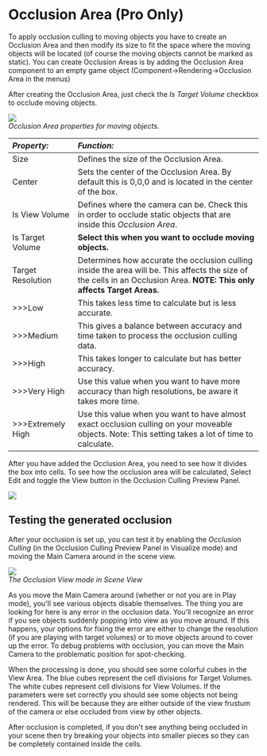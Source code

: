 Occlusion Area (Pro Only)
=========================


To apply occlusion culling to moving objects you have to create an <span class=keyword>Occlusion Area</span> and then modify its size to fit the space where the moving objects will be located (of course the moving objects cannot be marked as static). You can create Occlusion Areas is by adding the <span class=component>Occlusion Area</span> component to an empty game object (<span class=menu>Component->Rendering->Occlusion Area</span> in the menus)

After creating the <span class=keyword>Occlusion Area</span>, just check the _Is Target Volume_ checkbox to occlude moving objects. 

![](http://docwiki.hq.unity3d.com/uploads/Main/OcclusionCullingOcclusionArea.png)  
_Occlusion Area properties for moving objects._


|**_Property:_** |**_Function:_** |
|:---|:---|
|<span class=component>Size</span> |Defines the size of the Occlusion Area.|
|<span class=component>Center</span> |Sets the center of the Occlusion Area. By default this is 0,0,0 and is located in the center of the box.|
|<span class=component>Is View Volume</span> |Defines where the camera can be. Check this in order to occlude static objects that are inside this _Occlusion Area_.|
|<span class=component>Is Target Volume</span> |__Select this when you want to occlude moving objects.__|
|<span class=component>Target Resolution</span> |Determines how accurate the occlusion culling inside the area will be. This affects the size of the cells in an Occlusion Area. __NOTE: This only affects Target Areas.__ |
|>>><span class=component>Low</span> |This takes less time to calculate but is less accurate.|
|>>><span class=component>Medium</span> |This gives a balance between accuracy and time taken to process the occlusion culling data.|
|>>><span class=component>High</span> |This takes longer to calculate but has better accuracy.|
|>>><span class=component>Very High</span> |Use this value when you want to have more accuracy than high resolutions, be aware it takes more time.|
|>>><span class=component>Extremely High</span> |Use this value when you want to have almost exact occlusion culling on your moveable objects. Note: This setting takes a lot of time to calculate.|


After you have added the Occlusion Area, you need to see how it divides the box into cells. To see how the occlusion area will be calculated, Select <span class=menu>Edit</span> and toggle the <span class=menu>View</span> button 
in the <span class=keyword>Occlusion Culling Preview Panel</span>. 

![](http://docwiki.hq.unity3d.com/uploads/Main/OcclusionCullingEditView.png)  

Testing the generated occlusion
-------------------------------


After your occlusion is set up, you can test it by enabling the _Occlusion Culling_ (in the <span class=keyword>Occlusion Culling Preview Panel</span> in Visualize mode) and moving the <span class=keyword>Main Camera</span> around in the scene view.

![](http://docwiki.hq.unity3d.com/uploads/Main/OcclusionCullingVisualize.png)  
_The Occlusion View mode in Scene View_

As you move the Main Camera around (whether or not you are in Play mode), you'll see various objects disable themselves.  The thing you are looking for here is any error in the occlusion data.  You'll recognize an error if you see objects suddenly popping into view as you move around.  If this happens, your options for fixing the error are either to change the resolution (if you are playing with target volumes) or to move objects around to cover up the error.  To debug problems with occlusion, you can move the Main Camera to the problematic position for spot-checking.


When the processing is done, you should see some colorful cubes in the View Area. The blue cubes represent the cell divisions for <span class=keyword>Target Volumes</span>. The white cubes represent cell divisions for <span class=keyword>View Volumes</span>. If the parameters were set correctly you should see some objects not being rendered. This will be because they are either outside of the view frustum of the camera or else occluded from view by other objects.

After occlusion is completed, if you don't see anything being occluded in your scene then try breaking your objects into smaller pieces so they can be completely contained inside the cells.
